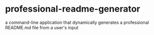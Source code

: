 # professional-readme-generator
a command-line application that dynamically generates a professional README.md file from a user's input
